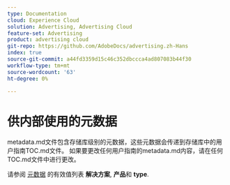 ```yaml
---
type: Documentation
cloud: Experience Cloud
solution: Advertising, Advertising Cloud
feature-set: Advertising
product: advertising cloud
git-repo: https://github.com/AdobeDocs/advertising.zh-Hans
index: true
source-git-commit: a44fd3359d15c46c352dbccca4ad807083b44f30
workflow-type: tm+mt
source-wordcount: '63'
ht-degree: 0%

---
```



# 供内部使用的元数据

metadata.md文件包含存储库级别的元数据，这些元数据会传递到存储库中的用户指南TOC.md文件。 如果要更改任何用户指南的metadata.md内容，请在任何TOC.md文件中进行更改。

请参阅 [元数据](https://experienceleague.adobe.com/docs/authoring-guide-exl/using/editing/user-guide-setup/metadata.html) 的有效值列表 **解决方案**, **产品**&#x200B;和 **type**.
